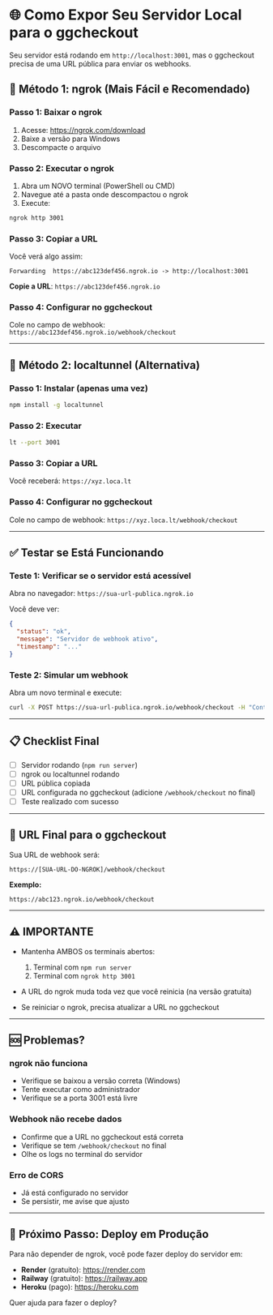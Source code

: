 # 🌐 Como Expor Seu Servidor Local para o ggcheckout

Seu servidor está rodando em `http://localhost:3001`, mas o ggcheckout precisa de uma URL pública para enviar os webhooks.

## 🚀 Método 1: ngrok (Mais Fácil e Recomendado)

### Passo 1: Baixar o ngrok
1. Acesse: https://ngrok.com/download
2. Baixe a versão para Windows
3. Descompacte o arquivo

### Passo 2: Executar o ngrok
1. Abra um NOVO terminal (PowerShell ou CMD)
2. Navegue até a pasta onde descompactou o ngrok
3. Execute:
```bash
ngrok http 3001
```

### Passo 3: Copiar a URL
Você verá algo assim:
```
Forwarding  https://abc123def456.ngrok.io -> http://localhost:3001
```

**Copie a URL**: `https://abc123def456.ngrok.io`

### Passo 4: Configurar no ggcheckout
Cole no campo de webhook: `https://abc123def456.ngrok.io/webhook/checkout`

---

## 🔧 Método 2: localtunnel (Alternativa)

### Passo 1: Instalar (apenas uma vez)
```bash
npm install -g localtunnel
```

### Passo 2: Executar
```bash
lt --port 3001
```

### Passo 3: Copiar a URL
Você receberá: `https://xyz.loca.lt`

### Passo 4: Configurar no ggcheckout
Cole no campo de webhook: `https://xyz.loca.lt/webhook/checkout`

---

## ✅ Testar se Está Funcionando

### Teste 1: Verificar se o servidor está acessível
Abra no navegador: `https://sua-url-publica.ngrok.io`

Você deve ver:
```json
{
  "status": "ok",
  "message": "Servidor de webhook ativo",
  "timestamp": "..."
}
```

### Teste 2: Simular um webhook
Abra um novo terminal e execute:

```bash
curl -X POST https://sua-url-publica.ngrok.io/webhook/checkout -H "Content-Type: application/json" -d "{\"event\":\"payment.approved\",\"status\":\"approved\",\"customer\":{\"name\":\"Teste\",\"email\":\"teste@email.com\"}}"
```

---

## 📋 Checklist Final

- [ ] Servidor rodando (`npm run server`)
- [ ] ngrok ou localtunnel rodando
- [ ] URL pública copiada
- [ ] URL configurada no ggcheckout (adicione `/webhook/checkout` no final)
- [ ] Teste realizado com sucesso

---

## 🎯 URL Final para o ggcheckout

Sua URL de webhook será:

```
https://[SUA-URL-DO-NGROK]/webhook/checkout
```

**Exemplo:**
```
https://abc123.ngrok.io/webhook/checkout
```

---

## ⚠️ IMPORTANTE

- Mantenha AMBOS os terminais abertos:
  1. Terminal com `npm run server`
  2. Terminal com `ngrok http 3001`

- A URL do ngrok muda toda vez que você reinicia (na versão gratuita)
- Se reiniciar o ngrok, precisa atualizar a URL no ggcheckout

---

## 🆘 Problemas?

### ngrok não funciona
- Verifique se baixou a versão correta (Windows)
- Tente executar como administrador
- Verifique se a porta 3001 está livre

### Webhook não recebe dados
- Confirme que a URL no ggcheckout está correta
- Verifique se tem `/webhook/checkout` no final
- Olhe os logs no terminal do servidor

### Erro de CORS
- Já está configurado no servidor
- Se persistir, me avise que ajusto

---

## 🚀 Próximo Passo: Deploy em Produção

Para não depender de ngrok, você pode fazer deploy do servidor em:
- **Render** (gratuito): https://render.com
- **Railway** (gratuito): https://railway.app
- **Heroku** (pago): https://heroku.com

Quer ajuda para fazer o deploy?

